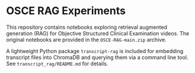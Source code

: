 # OSCE RAG Experiments

This repository contains notebooks exploring retrieval augmented generation (RAG) for Objective Structured Clinical Examination videos. The original notebooks are provided in the `OSCE-RAG-main.zip` archive.

A lightweight Python package `transcript-rag` is included for embedding transcript files into ChromaDB and querying them via a command line tool. See `transcript_rag/README.md` for details.
